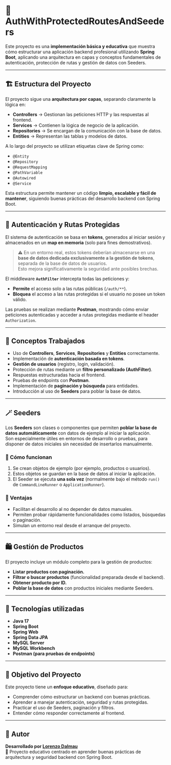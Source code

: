 # 🧩 AuthWithProtectedRoutesAndSeeders

Este proyecto es una **implementación básica y educativa** que muestra cómo estructurar una aplicación backend profesional utilizando **Spring Boot**, aplicando una arquitectura en capas y conceptos fundamentales de autenticación, protección de rutas y gestión de datos con Seeders.

---

## 🏗️ Estructura del Proyecto 

El proyecto sigue una **arquitectura por capas**, separando claramente la lógica en:

- **Controllers** → Gestionan las peticiones HTTP y las respuestas al frontend.
- **Services** → Contienen la lógica de negocio de la aplicación.
- **Repositories** → Se encargan de la comunicación con la base de datos.
- **Entities** → Representan las tablas y modelos de datos.

A lo largo del proyecto se utilizan etiquetas clave de Spring como:
- `@Entity`
- `@Repository`
- `@RequestMapping`
- `@PathVariable`
- `@Autowired`
- `@Service`

Esta estructura permite mantener un código **limpio, escalable y fácil de mantener**, siguiendo buenas prácticas del desarrollo backend con Spring Boot.

---

## 🔐 Autenticación y Rutas Protegidas

El sistema de autenticación se basa en **tokens**, generados al iniciar sesión y almacenados en un **map en memoria** (solo para fines demostrativos).

> ⚠️ En un entorno real, estos tokens deberían almacenarse en una **base de datos dedicada exclusivamente a la gestión de tokens**, separada de la base de datos de usuarios.  
> Esto mejora significativamente la seguridad ante posibles brechas.

El middleware **`AuthFilter`** intercepta todas las peticiones y:
- **Permite** el acceso solo a las rutas públicas (`/auth/**`).
- **Bloquea** el acceso a las rutas protegidas si el usuario no posee un token válido.

Las pruebas se realizan mediante **Postman**, mostrando cómo enviar peticiones autenticadas y acceder a rutas protegidas mediante el header `Authorization`.

---

## 🧠 Conceptos Trabajados

- Uso de **Controllers**, **Services**, **Repositories** y **Entities** correctamente.
- Implementación de **autenticación basada en tokens**.
- **Gestión de usuarios** (registro, login, validación).
- Protección de rutas mediante un **filtro personalizado (AuthFilter)**.
- Respuestas estructuradas hacia el frontend.
- Pruebas de endpoints con **Postman**.
- Implementación de **paginación y búsqueda** para entidades.
- Introducción al uso de **Seeders** para poblar la base de datos.

---

## 🪄 Seeders

Los **Seeders** son clases o componentes que permiten **poblar la base de datos automáticamente** con datos de ejemplo al iniciar la aplicación.  
Son especialmente útiles en entornos de desarrollo o pruebas, para disponer de datos iniciales sin necesidad de insertarlos manualmente.

### 📘 Cómo funcionan
1. Se crean objetos de ejemplo (por ejemplo, productos o usuarios).
2. Estos objetos se guardan en la base de datos al iniciar la aplicación.
3. El Seeder se ejecuta **una sola vez** (normalmente bajo el método `run()` de `CommandLineRunner` o `ApplicationRunner`).

### 🧰 Ventajas
- Facilitan el desarrollo al no depender de datos manuales.
- Permiten probar rápidamente funcionalidades como listados, búsquedas o paginación.
- Simulan un entorno real desde el arranque del proyecto.

---

## 🛍️ Gestión de Productos

El proyecto incluye un módulo completo para la gestión de productos:
- **Listar productos con paginación.**
- **Filtrar o buscar productos** (funcionalidad preparada desde el backend).
- **Obtener producto por ID.**
- **Poblar la base de datos** con productos iniciales mediante Seeders.

---

## 🚀 Tecnologías utilizadas

- **Java 17**
- **Spring Boot**
- **Spring Web**
- **Spring Data JPA**
- **MySQL Server**
- **MySQL Workbench**
- **Postman (para pruebas de endpoints)**

---

## 🧩 Objetivo del Proyecto

Este proyecto tiene un **enfoque educativo**, diseñado para:
- Comprender cómo estructurar un backend con buenas prácticas.
- Aprender a manejar autenticación, seguridad y rutas protegidas.
- Practicar el uso de Seeders, paginación y filtros.
- Entender cómo responder correctamente al frontend.

---

## 💬 Autor

**Desarrollado por [Lorenzo Dalmau](https://github.com/LorenzoDalmaau)**  
📍 Proyecto educativo centrado en aprender buenas prácticas de arquitectura y seguridad backend con Spring Boot.
